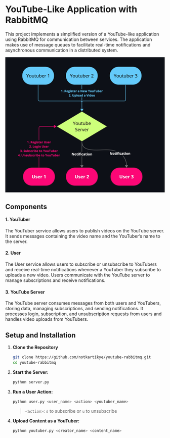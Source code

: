 # YouTube-Like Application with RabbitMQ

This project implements a simplified version of a YouTube-like application using RabbitMQ for communication between services. The application makes use of message queues to facilitate real-time notifications and asynchronous communication in a distributed system.

<img src="/diagram.jpg" width="550">


## Components

#### 1. YouTuber

The YouTuber service allows users to publish videos on the YouTube server. It sends messages containing the video name and the YouTuber’s name to the server.

#### 2. User

The User service allows users to subscribe or unsubscribe to YouTubers and receive real-time notifications whenever a YouTuber they subscribe to uploads a new video. Users communicate with the YouTube server to manage subscriptions and receive notifications.

#### 3. YouTube Server

The YouTube server consumes messages from both users and YouTubers, storing data, managing subscriptions, and sending notifications. It processes login, subscription, and unsubscription requests from users and handles video uploads from YouTubers.

## Setup and Installation

1. **Clone the Repository**
   ```bash
   git clone https://github.com/notkartikye/youtube-rabbitmq.git
   cd youtube-rabbitmq
    ```
2. **Start the Server:**
    ```bash
    python server.py
    ```

3. **Run a User Action:**
    ```bash
    python user.py <user_name> <action> <youtuber_name>
    ```

    > `<action>`: `s` to subscribe or `u` to unsubscribe

4. **Upload Content as a YouTuber:**
    ```bash
    python youtuber.py <creator_name> <content_name>
    ```

